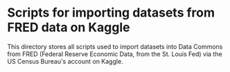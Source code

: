 # Scripts for importing datasets from FRED data on Kaggle

This directory stores all scripts used to import datasets into Data Commons from FRED (Federal Reserve Economic Data, from the St. Louis Fed) via the
US Census Bureau's account on Kaggle.
